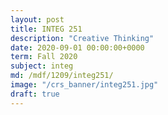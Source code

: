 ```yaml
---
layout: post
title: INTEG 251
description: "Creative Thinking"
date: 2020-09-01 00:00:00+0000
term: Fall 2020
subject: integ
md: /mdf/1209/integ251/
image: "/crs_banner/integ251.jpg"
draft: true
---
```

